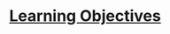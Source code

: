 # [Learning Objectives](https://learning.oreilly.com/videos/learning-sql/9780134193700/9780134193700-LSQL_01_00/)
